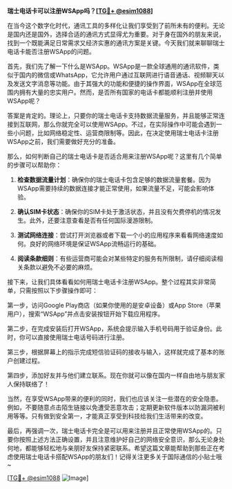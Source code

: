 **瑞士电话卡可以注册WSApp吗？[[TG💪+ @esim1088](https://t.me/s/esim1088)]**

在当今这个数字化时代，通讯工具的多样化让我们享受到了前所未有的便利。无论是国内还是国外，选择合适的通讯方式显得尤为重要。对于身在国外的朋友来说，找到一个既能满足日常需求又经济实惠的通讯方案是关键。今天我们就来聊聊瑞士电话卡能否注册WSApp的问题。

首先，我们先了解一下什么是WSApp。WSApp是一款全球通用的通讯软件，类似于国内的微信或WhatsApp，它允许用户通过互联网进行语音通话、视频聊天以及发送文字消息等功能。由于其强大的功能和便捷的操作界面，WSApp在全球范围内拥有大量的忠实用户。然而，是否所有国家的电话卡都能顺利注册并使用WSApp呢？

答案是肯定的。理论上，只要你的瑞士电话卡支持数据流量服务，并且能够正常连接到互联网，那么你就完全可以使用WSApp。不过，在实际操作中可能会遇到一些小问题，比如网络稳定性、运营商限制等。因此，在决定使用瑞士电话卡注册WSApp之前，我们需要做好充分的准备。

那么，如何判断自己的瑞士电话卡是否适合用来注册WSApp呢？这里有几个简单的步骤可以帮助你：

1. **检查数据流量计划**：确保你的瑞士电话卡包含足够的数据流量套餐。因为WSApp需要持续的数据连接才能正常使用，如果流量不足，可能会影响体验。
   
2. **确认SIM卡状态**：确保你的SIM卡处于激活状态，并且没有欠费停机的情况发生。此外，还要注意查看是否有任何国际漫游限制。

3. **测试网络连接**：尝试打开浏览器或者下载一个小的应用程序来看看网络速度如何。良好的网络环境是保证WSApp流畅运行的基础。

4. **阅读条款细则**：有些运营商可能会对某些特定的服务有所限制，请仔细阅读相关条款以避免不必要的麻烦。

接下来，让我们具体看看如何用瑞士电话卡注册WSApp。整个过程其实非常简单，只需按照以下步骤操作即可：

第一步，访问Google Play商店（如果你使用的是安卓设备）或App Store（苹果用户），搜索“WSApp”并点击安装按钮开始下载应用程序。

第二步，在完成安装后打开WSApp，系统会提示输入手机号码用于验证身份。此时，你可以直接使用瑞士电话号码进行注册。

第三步，根据屏幕上的指示完成短信验证码的接收与输入，这样就完成了基本的账户创建过程。

第四步，添加好友并与他们建立联系。现在你就可以像在国内一样自由地与朋友家人保持联络了！

当然，在享受WSApp带来的便利的同时，我们也应该关注一些潜在的安全隐患。例如，不要随意点击陌生链接以免遭受恶意攻击；定期更新软件版本以防漏洞被利用等等。只有做到安全第一，才能真正享受到科技给我们生活带来的改变。

最后，再强调一次，瑞士电话卡完全是可以用来注册并且正常使用WSApp的。只要你按照上述方法正确设置，并且注意维护好自己的网络安全意识，那么无论身处何地，都能够轻松地与亲朋好友保持紧密联系。希望这篇文章能帮助到那些正在考虑使用瑞士电话卡搭配WSApp的朋友们！记得关注更多关于国际通信的小贴士哦~

[[TG💪+ @esim1088](https://t.me/s/esim1088) ![Image](https://i.postimg.cc/4NQfJmqS/Snipaste-2025-05-13-00-14-12.png)]